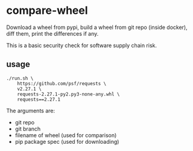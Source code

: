 # compare-wheel

Download a wheel from pypi, build a wheel from git repo (inside docker), diff them, print the differences if any.

This is a basic security check for software supply chain risk.

## usage

```
./run.sh \
	https://github.com/psf/requests \
	v2.27.1 \
	requests-2.27.1-py2.py3-none-any.whl \
	requests==2.27.1
```

The arguments are:
- git repo
- git branch
- filename of wheel (used for comparison)
- pip package spec (used for downloading)

